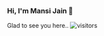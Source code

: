 ### Hi, I'm Mansi Jain 👋




<!--
**jainmansi/jainmansi** is a ✨ _special_ ✨ repository because its `README.md` (this file) appears on your GitHub profile.

Here are some ideas to get you started:

- 🔭 I’m currently working on ...
- 🌱 I’m currently learning ...
- 👯 I’m looking to collaborate on ...
- 🤔 I’m looking for help with ...
- 💬 Ask me about ...
- 📫 How to reach me: ...
- 😄 Pronouns: ...
- ⚡ Fun fact: ...
-->


Glad to see you here..  ![visitors](https://visitor-badge.glitch.me/badge?page_id=jainmansi.visitor-badge)

